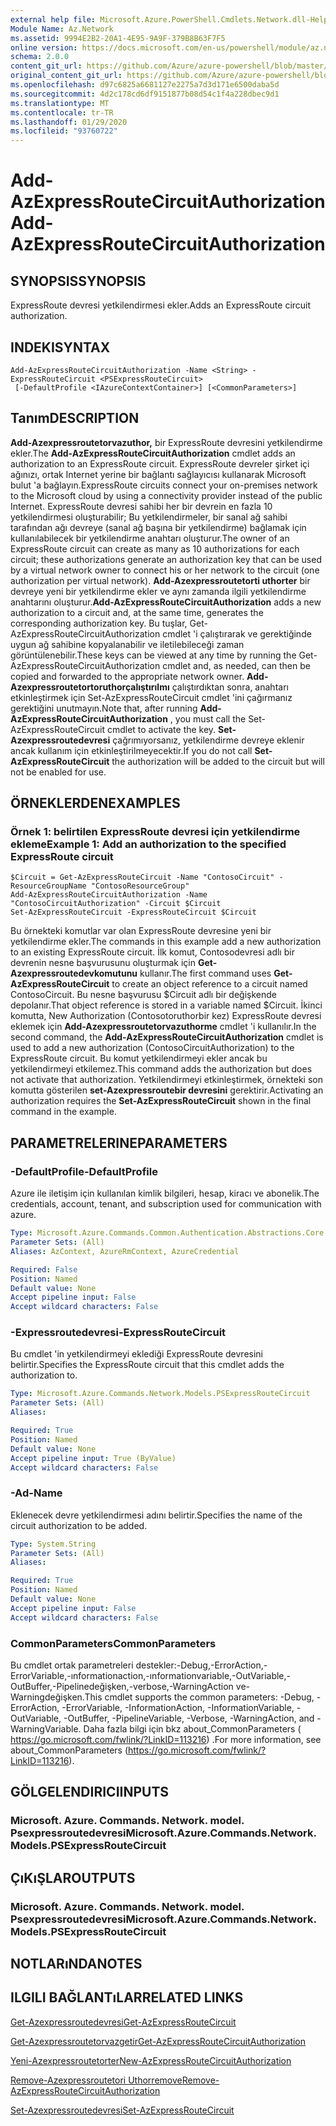 ```yaml
---
external help file: Microsoft.Azure.PowerShell.Cmdlets.Network.dll-Help.xml
Module Name: Az.Network
ms.assetid: 9994E2B2-20A1-4E95-9A9F-379B8B63F7F5
online version: https://docs.microsoft.com/en-us/powershell/module/az.network/add-azexpressroutecircuitauthorization
schema: 2.0.0
content_git_url: https://github.com/Azure/azure-powershell/blob/master/src/Network/Network/help/Add-AzExpressRouteCircuitAuthorization.md
original_content_git_url: https://github.com/Azure/azure-powershell/blob/master/src/Network/Network/help/Add-AzExpressRouteCircuitAuthorization.md
ms.openlocfilehash: d97c6825a6681127e2275a7d3d171e6500daba5d
ms.sourcegitcommit: 4d2c178cd6df9151877b08d54c1f4a228dbec9d1
ms.translationtype: MT
ms.contentlocale: tr-TR
ms.lasthandoff: 01/29/2020
ms.locfileid: "93760722"
---
```

# <span data-ttu-id="a9808-101">Add-AzExpressRouteCircuitAuthorization</span><span class="sxs-lookup"><span data-stu-id="a9808-101">Add-AzExpressRouteCircuitAuthorization</span></span>

## <span data-ttu-id="a9808-102">SYNOPSIS</span><span class="sxs-lookup"><span data-stu-id="a9808-102">SYNOPSIS</span></span>
<span data-ttu-id="a9808-103">ExpressRoute devresi yetkilendirmesi ekler.</span><span class="sxs-lookup"><span data-stu-id="a9808-103">Adds an ExpressRoute circuit authorization.</span></span>

## <span data-ttu-id="a9808-104">INDEKI</span><span class="sxs-lookup"><span data-stu-id="a9808-104">SYNTAX</span></span>

```
Add-AzExpressRouteCircuitAuthorization -Name <String> -ExpressRouteCircuit <PSExpressRouteCircuit>
 [-DefaultProfile <IAzureContextContainer>] [<CommonParameters>]
```

## <span data-ttu-id="a9808-105">Tanım</span><span class="sxs-lookup"><span data-stu-id="a9808-105">DESCRIPTION</span></span>
<span data-ttu-id="a9808-106">**Add-Azexpressroutetorvazuthor,** bir ExpressRoute devresini yetkilendirme ekler.</span><span class="sxs-lookup"><span data-stu-id="a9808-106">The **Add-AzExpressRouteCircuitAuthorization** cmdlet adds an authorization to an ExpressRoute circuit.</span></span> <span data-ttu-id="a9808-107">ExpressRoute devreler şirket içi ağınızı, ortak Internet yerine bir bağlantı sağlayıcısı kullanarak Microsoft bulut 'a bağlayın.</span><span class="sxs-lookup"><span data-stu-id="a9808-107">ExpressRoute circuits connect your on-premises network to the Microsoft cloud by using a connectivity provider instead of the public Internet.</span></span> <span data-ttu-id="a9808-108">ExpressRoute devresi sahibi her bir devrein en fazla 10 yetkilendirmesi oluşturabilir; Bu yetkilendirmeler, bir sanal ağ sahibi tarafından ağı devreye (sanal ağ başına bir yetkilendirme) bağlamak için kullanılabilecek bir yetkilendirme anahtarı oluşturur.</span><span class="sxs-lookup"><span data-stu-id="a9808-108">The owner of an ExpressRoute circuit can create as many as 10 authorizations for each circuit; these authorizations generate an authorization key that can be used by a virtual network owner to connect his or her network to the circuit (one authorization per virtual network).</span></span> <span data-ttu-id="a9808-109">**Add-Azexpressroutetorti uthorter** bir devreye yeni bir yetkilendirme ekler ve aynı zamanda ilgili yetkilendirme anahtarını oluşturur.</span><span class="sxs-lookup"><span data-stu-id="a9808-109">**Add-AzExpressRouteCircuitAuthorization** adds a new authorization to a circuit and, at the same time, generates the corresponding authorization key.</span></span> <span data-ttu-id="a9808-110">Bu tuşlar, Get-AzExpressRouteCircuitAuthorization cmdlet 'i çalıştırarak ve gerektiğinde uygun ağ sahibine kopyalanabilir ve iletilebileceği zaman görüntülenebilir.</span><span class="sxs-lookup"><span data-stu-id="a9808-110">These keys can be viewed at any time by running the Get-AzExpressRouteCircuitAuthorization cmdlet and, as needed, can then be copied and forwarded to the appropriate network owner.</span></span>
<span data-ttu-id="a9808-111">**Add-Azexpressroutetortoruthorçalıştırılmı** çalıştırdıktan sonra, anahtarı etkinleştirmek için Set-AzExpressRouteCircuit cmdlet 'ini çağırmanız gerektiğini unutmayın.</span><span class="sxs-lookup"><span data-stu-id="a9808-111">Note that, after running **Add-AzExpressRouteCircuitAuthorization** , you must call the Set-AzExpressRouteCircuit cmdlet to activate the key.</span></span> <span data-ttu-id="a9808-112">**Set-Azexpressroutedevresi** çağrımıyorsanız, yetkilendirme devreye eklenir ancak kullanım için etkinleştirilmeyecektir.</span><span class="sxs-lookup"><span data-stu-id="a9808-112">If you do not call **Set-AzExpressRouteCircuit** the authorization will be added to the circuit but will not be enabled for use.</span></span>

## <span data-ttu-id="a9808-113">ÖRNEKLERDEN</span><span class="sxs-lookup"><span data-stu-id="a9808-113">EXAMPLES</span></span>

### <span data-ttu-id="a9808-114">Örnek 1: belirtilen ExpressRoute devresi için yetkilendirme ekleme</span><span class="sxs-lookup"><span data-stu-id="a9808-114">Example 1: Add an authorization to the specified ExpressRoute circuit</span></span>
```
$Circuit = Get-AzExpressRouteCircuit -Name "ContosoCircuit" -ResourceGroupName "ContosoResourceGroup"
Add-AzExpressRouteCircuitAuthorization -Name "ContosoCircuitAuthorization" -Circuit $Circuit
Set-AzExpressRouteCircuit -ExpressRouteCircuit $Circuit
```

<span data-ttu-id="a9808-115">Bu örnekteki komutlar var olan ExpressRoute devresine yeni bir yetkilendirme ekler.</span><span class="sxs-lookup"><span data-stu-id="a9808-115">The commands in this example add a new authorization to an existing ExpressRoute circuit.</span></span> <span data-ttu-id="a9808-116">İlk komut, Contosodevresi adlı bir devrenin nesne başvurusunu oluşturmak için **Get-Azexpressroutedevkomutunu** kullanır.</span><span class="sxs-lookup"><span data-stu-id="a9808-116">The first command uses **Get-AzExpressRouteCircuit** to create an object reference to a circuit named ContosoCircuit.</span></span> <span data-ttu-id="a9808-117">Bu nesne başvurusu $Circuit adlı bir değişkende depolanır.</span><span class="sxs-lookup"><span data-stu-id="a9808-117">That object reference is stored in a variable named $Circuit.</span></span>
<span data-ttu-id="a9808-118">İkinci komutta, New Authorization (Contosotoruthorbir kez) ExpressRoute devresi eklemek için **Add-Azexpressroutetorvazuthorme** cmdlet 'i kullanılır.</span><span class="sxs-lookup"><span data-stu-id="a9808-118">In the second command, the **Add-AzExpressRouteCircuitAuthorization** cmdlet is used to add a new authorization (ContosoCircuitAuthorization) to the ExpressRoute circuit.</span></span> <span data-ttu-id="a9808-119">Bu komut yetkilendirmeyi ekler ancak bu yetkilendirmeyi etkilemez.</span><span class="sxs-lookup"><span data-stu-id="a9808-119">This command adds the authorization but does not activate that authorization.</span></span> <span data-ttu-id="a9808-120">Yetkilendirmeyi etkinleştirmek, örnekteki son komutta gösterilen **set-Azexpressroutebir devresini** gerektirir.</span><span class="sxs-lookup"><span data-stu-id="a9808-120">Activating an authorization requires the **Set-AzExpressRouteCircuit** shown in the final command in the example.</span></span>

## <span data-ttu-id="a9808-121">PARAMETRELERINE</span><span class="sxs-lookup"><span data-stu-id="a9808-121">PARAMETERS</span></span>

### <span data-ttu-id="a9808-122">-DefaultProfile</span><span class="sxs-lookup"><span data-stu-id="a9808-122">-DefaultProfile</span></span>
<span data-ttu-id="a9808-123">Azure ile iletişim için kullanılan kimlik bilgileri, hesap, kiracı ve abonelik.</span><span class="sxs-lookup"><span data-stu-id="a9808-123">The credentials, account, tenant, and subscription used for communication with azure.</span></span>

```yaml
Type: Microsoft.Azure.Commands.Common.Authentication.Abstractions.Core.IAzureContextContainer
Parameter Sets: (All)
Aliases: AzContext, AzureRmContext, AzureCredential

Required: False
Position: Named
Default value: None
Accept pipeline input: False
Accept wildcard characters: False
```

### <span data-ttu-id="a9808-124">-Expressroutedevresi</span><span class="sxs-lookup"><span data-stu-id="a9808-124">-ExpressRouteCircuit</span></span>
<span data-ttu-id="a9808-125">Bu cmdlet 'in yetkilendirmeyi eklediği ExpressRoute devresini belirtir.</span><span class="sxs-lookup"><span data-stu-id="a9808-125">Specifies the ExpressRoute circuit that this cmdlet adds the authorization to.</span></span>

```yaml
Type: Microsoft.Azure.Commands.Network.Models.PSExpressRouteCircuit
Parameter Sets: (All)
Aliases:

Required: True
Position: Named
Default value: None
Accept pipeline input: True (ByValue)
Accept wildcard characters: False
```

### <span data-ttu-id="a9808-126">-Ad</span><span class="sxs-lookup"><span data-stu-id="a9808-126">-Name</span></span>
<span data-ttu-id="a9808-127">Eklenecek devre yetkilendirmesi adını belirtir.</span><span class="sxs-lookup"><span data-stu-id="a9808-127">Specifies the name of the circuit authorization to be added.</span></span>

```yaml
Type: System.String
Parameter Sets: (All)
Aliases:

Required: True
Position: Named
Default value: None
Accept pipeline input: False
Accept wildcard characters: False
```

### <span data-ttu-id="a9808-128">CommonParameters</span><span class="sxs-lookup"><span data-stu-id="a9808-128">CommonParameters</span></span>
<span data-ttu-id="a9808-129">Bu cmdlet ortak parametreleri destekler:-Debug,-ErrorAction,-ErrorVariable,-ınformationaction,-ınformationvariable,-OutVariable,-OutBuffer,-Pipelinedeğişken,-verbose,-WarningAction ve-Warningdeğişken.</span><span class="sxs-lookup"><span data-stu-id="a9808-129">This cmdlet supports the common parameters: -Debug, -ErrorAction, -ErrorVariable, -InformationAction, -InformationVariable, -OutVariable, -OutBuffer, -PipelineVariable, -Verbose, -WarningAction, and -WarningVariable.</span></span> <span data-ttu-id="a9808-130">Daha fazla bilgi için bkz about_CommonParameters ( https://go.microsoft.com/fwlink/?LinkID=113216) .</span><span class="sxs-lookup"><span data-stu-id="a9808-130">For more information, see about_CommonParameters (https://go.microsoft.com/fwlink/?LinkID=113216).</span></span>

## <span data-ttu-id="a9808-131">GÖLGELENDIRICI</span><span class="sxs-lookup"><span data-stu-id="a9808-131">INPUTS</span></span>

### <span data-ttu-id="a9808-132">Microsoft. Azure. Commands. Network. model. Psexpressroutedevresi</span><span class="sxs-lookup"><span data-stu-id="a9808-132">Microsoft.Azure.Commands.Network.Models.PSExpressRouteCircuit</span></span>

## <span data-ttu-id="a9808-133">ÇıKıŞLAR</span><span class="sxs-lookup"><span data-stu-id="a9808-133">OUTPUTS</span></span>

### <span data-ttu-id="a9808-134">Microsoft. Azure. Commands. Network. model. Psexpressroutedevresi</span><span class="sxs-lookup"><span data-stu-id="a9808-134">Microsoft.Azure.Commands.Network.Models.PSExpressRouteCircuit</span></span>

## <span data-ttu-id="a9808-135">NOTLARıNDA</span><span class="sxs-lookup"><span data-stu-id="a9808-135">NOTES</span></span>

## <span data-ttu-id="a9808-136">ILGILI BAĞLANTıLAR</span><span class="sxs-lookup"><span data-stu-id="a9808-136">RELATED LINKS</span></span>

[<span data-ttu-id="a9808-137">Get-Azexpressroutedevresi</span><span class="sxs-lookup"><span data-stu-id="a9808-137">Get-AzExpressRouteCircuit</span></span>](./Get-AzExpressRouteCircuit.md)

[<span data-ttu-id="a9808-138">Get-Azexpressroutetorvazgetir</span><span class="sxs-lookup"><span data-stu-id="a9808-138">Get-AzExpressRouteCircuitAuthorization</span></span>](./Get-AzExpressRouteCircuitAuthorization.md)

[<span data-ttu-id="a9808-139">Yeni-Azexpressroutetorter</span><span class="sxs-lookup"><span data-stu-id="a9808-139">New-AzExpressRouteCircuitAuthorization</span></span>](./New-AzExpressRouteCircuitAuthorization.md)

[<span data-ttu-id="a9808-140">Remove-Azexpressroutetori Uthorremove</span><span class="sxs-lookup"><span data-stu-id="a9808-140">Remove-AzExpressRouteCircuitAuthorization</span></span>](./Remove-AzExpressRouteCircuitAuthorization.md)

[<span data-ttu-id="a9808-141">Set-Azexpressroutedevresi</span><span class="sxs-lookup"><span data-stu-id="a9808-141">Set-AzExpressRouteCircuit</span></span>](./Set-AzExpressRouteCircuit.md)
